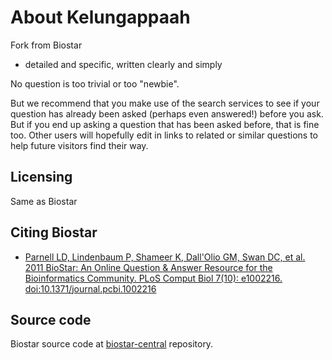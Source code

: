 # About Kelungappaah

Fork from Biostar

* detailed and specific, written clearly and simply

No question is too trivial or too "newbie".

But we recommend that you make use of the search services to see if your question has already been asked (perhaps even answered!) before you ask. But if you end up asking a question that has been asked before, that is fine too. Other users will hopefully edit in links to related or similar questions to help future visitors find their way.

## Licensing

Same as Biostar


## Citing Biostar

* [Parnell LD, Lindenbaum P, Shameer K, Dall'Olio GM, Swan DC, et al. 2011 BioStar: An Online Question & Answer Resource for the Bioinformatics Community. PLoS Comput Biol 7(10): e1002216. doi:10.1371/journal.pcbi.1002216][cite]

[cite]: http://www.ploscompbiol.org/article/info%3Adoi%2F10.1371%2Fjournal.pcbi.1002216

## Source code

Biostar source code at [biostar-central][repo] repository.

[repo]: https://github.com/ialbert/biostar-central

